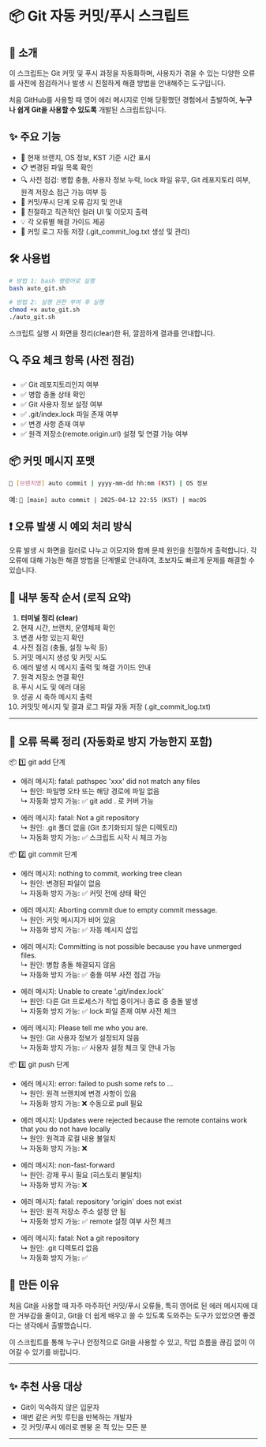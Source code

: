 # 📦 Git 자동 커밋/푸시 스크립트

## 📌 소개

이 스크립트는 Git 커밋 및 푸시 과정을 자동화하며, 사용자가 겪을 수 있는 다양한 오류를 사전에 점검하거나 발생 시 친절하게 해결 방법을 안내해주는 도구입니다.

처음 GitHub를 사용할 때 영어 에러 메시지로 인해 당황했던 경험에서 출발하여, **누구나 쉽게 Git을 사용할 수 있도록** 개발된 스크립트입니다.

## ✨ 주요 기능

- 📍 현재 브랜치, OS 정보, KST 기준 시간 표시
- 📋 변경된 파일 목록 확인
- 🔍 사전 점검: 병합 충돌, 사용자 정보 누락, lock 파일 유무, Git 레포지토리 여부, 원격 저장소 접근 가능 여부 등
- 🚫 커밋/푸시 단계 오류 감지 및 안내
- 🎨 친절하고 직관적인 컬러 UI 및 이모지 출력
- 💡 각 오류별 해결 가이드 제공
- 🧾 커밍 로그 자동 저장 (.git_commit_log.txt 생성 및 관리)

## 🛠️ 사용법

```bash
# 방법 1: bash 명령어로 실행
bash auto_git.sh

# 방법 2: 실행 권한 부여 후 실행
chmod +x auto_git.sh
./auto_git.sh
```
스크립트 실행 시 화면을 정리(clear)한 뒤, 깔끔하게 결과를 안내합니다.

## 🔍 주요 체크 항목 (사전 점검)

- ✅ Git 레포지토리인지 여부
- ✅ 병합 충돌 상태 확인
- ✅ Git 사용자 정보 설정 여부
- ✅ .git/index.lock 파일 존재 여부
- ✅ 변경 사항 존재 여부
- ✅ 원격 저장소(remote.origin.url) 설정 및 연결 가능 여부

## 📦 커밋 메시지 포맷

```bash
🚀 [브랜치명] auto commit | yyyy-mm-dd hh:mm (KST) | OS 정보
```
예: `🚀 [main] auto commit | 2025-04-12 22:55 (KST) | macOS`

## ❗ 오류 발생 시 예외 처리 방식

오류 발생 시 화면을 컬러로 나누고 이모지와 함께 문제 원인을 친절하게 출력합니다.
각 오류에 대해 가능한 해결 방법을 단계별로 안내하여, 초보자도 빠르게 문제를 해결할 수 있습니다.

## 🧭 내부 동작 순서 (로직 요약)

1. **터미널 정리 (clear)**
2. 현재 시간, 브랜치, 운영체제 확인
3. 변경 사항 있는지 확인
4. 사전 점검 (충돌, 설정 누락 등)
5. 커밋 메시지 생성 및 커밋 시도
6. 에러 발생 시 메시지 출력 및 해결 가이드 안내
7. 원격 저장소 연결 확인
8. 푸시 시도 및 에러 대응
9. 성공 시 축하 메시지 출력
10. 커밋밋 메시지 및 결과 로그 파일 자동 저장 (.git_commit_log.txt)
---

## 🐛 오류 목록 정리 (자동화로 방지 가능한지 포함)

📦 1️⃣ git add 단계

- 에러 메시지: fatal: pathspec 'xxx' did not match any files  
  ↳ 원인: 파일명 오타 또는 해당 경로에 파일 없음  
  ↳ 자동화 방지 가능: ✅ git add . 로 커버 가능

- 에러 메시지: fatal: Not a git repository  
  ↳ 원인: .git 폴더 없음 (Git 초기화되지 않은 디렉토리)  
  ↳ 자동화 방지 가능: ✅ 스크립트 시작 시 체크 가능

📦 2️⃣ git commit 단계

- 에러 메시지: nothing to commit, working tree clean  
  ↳ 원인: 변경된 파일이 없음  
  ↳ 자동화 방지 가능: ✅ 커밋 전에 상태 확인

- 에러 메시지: Aborting commit due to empty commit message.  
  ↳ 원인: 커밋 메시지가 비어 있음  
  ↳ 자동화 방지 가능: ✅ 자동 메시지 삽입

- 에러 메시지: Committing is not possible because you have unmerged files.  
  ↳ 원인: 병합 충돌 해결되지 않음  
  ↳ 자동화 방지 가능: ✅ 충돌 여부 사전 점검 가능

- 에러 메시지: Unable to create '.git/index.lock'  
  ↳ 원인: 다른 Git 프로세스가 작업 중이거나 종료 중 충돌 발생  
  ↳ 자동화 방지 가능: ✅ lock 파일 존재 여부 사전 체크

- 에러 메시지: Please tell me who you are.  
  ↳ 원인: Git 사용자 정보가 설정되지 않음  
  ↳ 자동화 방지 가능: ✅ 사용자 설정 체크 및 안내 가능

📦 3️⃣ git push 단계

- 에러 메시지: error: failed to push some refs to ...  
  ↳ 원인: 원격 브랜치에 변경 사항이 있음  
  ↳ 자동화 방지 가능: ❌ 수동으로 pull 필요

- 에러 메시지: Updates were rejected because the remote contains work that you do not have locally  
  ↳ 원인: 원격과 로컬 내용 불일치  
  ↳ 자동화 방지 가능: ❌

- 에러 메시지: non-fast-forward  
  ↳ 원인: 강제 푸시 필요 (히스토리 불일치)  
  ↳ 자동화 방지 가능: ❌

- 에러 메시지: fatal: repository 'origin' does not exist  
  ↳ 원인: 원격 저장소 주소 설정 안 됨  
  ↳ 자동화 방지 가능: ✅ remote 설정 여부 사전 체크

- 에러 메시지: fatal: Not a git repository  
  ↳ 원인: .git 디렉토리 없음  
  ↳ 자동화 방지 가능: ✅


## 🙋 만든 이유

처음 Git을 사용할 때 자주 마주하던 커밋/푸시 오류들, 특히 영어로 된 에러 메시지에 대한 거부감을 줄이고,
Git을 더 쉽게 배우고 쓸 수 있도록 도와주는 도구가 있었으면 좋겠다는 생각에서 출발했습니다.

이 스크립트를 통해 누구나 안정적으로 Git을 사용할 수 있고, 작업 흐름을 끊김 없이 이어갈 수 있기를 바랍니다.

---

## ✨ 추천 사용 대상

- Git이 익숙하지 않은 입문자
- 매번 같은 커밋 루틴을 반복하는 개발자
- 깃 커밋/푸시 에러로 멘붕 온 적 있는 모든 분

---